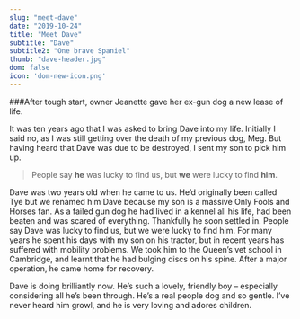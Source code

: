 ```yaml
---
slug: "meet-dave"
date: "2019-10-24"
title: "Meet Dave"
subtitle: "Dave"
subtitle2: "One brave Spaniel"
thumb: "dave-header.jpg"
dom: false
icon: 'dom-new-icon.png'
---
```


###After tough start, owner Jeanette gave her ex-gun dog a new lease of life. 

It was ten years ago that I was asked to bring Dave into my life. Initially I said no, as I was still getting over the death of my previous dog, Meg. But having heard that Dave was due to be destroyed, I sent my son to pick him up.

> People say **he** was lucky to find us, but **we** were lucky to find **him**.

Dave was two years old when he came to us. He’d originally been called Tye but we renamed him Dave because my son is a massive Only Fools and Horses fan. As a failed gun dog he had lived in a kennel all his life, had been beaten and was scared of everything. Thankfully he soon settled in.
People say Dave was lucky to find us, but we were lucky to find him. For many years he spent his days with my son on his tractor, but in recent years has suffered with mobility problems. We took him to the Queen’s vet school in Cambridge, and learnt that he had bulging discs on his spine. After a major operation, he came home for recovery.

Dave is doing brilliantly now. He’s such a lovely, friendly boy – especially considering all he’s been through. He’s a real people dog and so gentle. I’ve never heard him growl, and he is very loving and adores children. 
